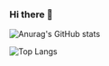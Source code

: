 ### Hi there 👋

![Anurag's GitHub stats](https://github-readme-stats.vercel.app/api?username=gheorghitamutu&show_icons=true&theme=dark)

![Top Langs](https://github-readme-stats.vercel.app/api/top-langs/?username=gheorghitamutu&show_icons=true&theme=dark&langs_count=20&layout=compact)
